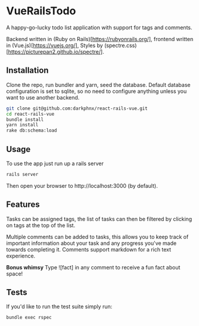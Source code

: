 # VueRailsTodo

A happy-go-lucky todo list application with support for tags and comments.

Backend written in (Ruby on Rails)[https://rubyonrails.org/], frontend written in (Vue.js)[https://vuejs.org/], Styles by (spectre.css)[https://picturepan2.github.io/spectre/].

## Installation

Clone the repo, run bundler and yarn, seed the database. Default database configuration is set to sqlite, so no need to configure anything unless you want to use another backend.

```sh
git clone git@github.com:darkphnx/react-rails-vue.git
cd react-rails-vue
bundle install
yarn install
rake db:schema:load
```

## Usage

To use the app just run up a rails server

```sh
rails server
```

Then open your browser to http://localhost:3000 (by default).

## Features

Tasks can be assigned tags, the list of tasks can then be filtered by clicking on tags at the top of the list.

Multiple comments can be added to tasks, this allows you to keep track of important information about your task and any progress you've made towards completing it. Comments support markdown for a rich text experience.

**Bonus whimsy** Type ![fact] in any comment to receive a fun fact about space!

## Tests

If you'd like to run the test suite simply run:

```sh
bundle exec rspec
```
